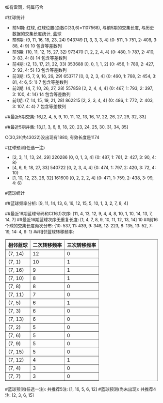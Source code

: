 <!-- 
.. title: 双色球2015029期(2015-03-15)数据分析报告
.. slug: slott-2015029-2015-03-15-report
.. date: 2015-03-16 08:00:00 UTC+08:00
.. tags: Lottery
.. link: 
.. description: 
.. type: text
-->

如有雷同，纯属巧合

<!-- TEASER_END-->

#红球统计

- 前N期: 红球, 红球位置(总数C(33,6)=1107568), 与前5期的交集长度, 与历史数据的交集长度统计, 蓝球
- 前6期: (9, 11, 16, 18, 23, 24) 943749 [1, 3, 3, 3, 4] {0: 511, 1: 751, 2: 408, 3: 88, 4: 9} 10 包含等差数列
- 前5期: (10, 11, 12, 15, 27, 32) 973470 [1, 2, 2, 4, 4] {0: 480, 1: 787, 2: 410, 3: 83, 4: 8} 14 包含等差数列
- 前4期: (2, 13, 17, 21, 22, 33) 353688 [0, 0, 1, 1, 2] {0: 456, 1: 789, 2: 427, 3: 92, 4: 5} 13 包含等差数列
- 前3期: (5, 7, 9, 16, 26, 29) 653717 [0, 0, 2, 3, 4] {0: 460, 1: 768, 2: 454, 3: 81, 4: 6, 5: 1} 7 包含等差数列
- 前2期: (4, 7, 10, 26, 27, 28) 557858 [2, 2, 4, 4, 4] {0: 467, 1: 793, 2: 397, 3: 100, 4: 14} 14 包含等差数列
- 前1期: (7, 14, 15, 19, 21, 28) 862215 [2, 2, 3, 4, 4] {0: 486, 1: 772, 2: 403, 3: 107, 4: 4} 7 包含等差数列

##最近5期交集:
16,[2, 4, 5, 9, 10, 11, 12, 13, 16, 17, 22, 26, 27, 29, 32, 33]

##最近5期并集:
13,[1, 3, 6, 8, 18, 20, 23, 24, 25, 30, 31, 34, 35]

C(30,3)(共43022)没出现有1880, 
有效长度是1174

#红球预测(任选一注)

- [2, 3, 11, 13, 24, 29] 220286 [0, 0, 1, 3, 4] {0: 487, 1: 761, 2: 427, 3: 90, 4: 8}
- [4, 6, 9, 18, 27, 33] 540722 [0, 2, 3, 4, 4] {0: 474, 1: 797, 2: 420, 3: 72, 4: 10}
- [1, 10, 12, 23, 26, 32] 161600 [0, 2, 2, 2, 4] {0: 471, 1: 759, 2: 438, 3: 99, 4: 6}

#蓝球统计

##蓝球频率分析:
[9, 11, 14, 13, 6, 16, 12, 15, 5, 10, 1, 3, 2, 7, 8, 4]

##最近16期蓝球号码和C(16,1)次序:
[11, 4, 13, 12, 9, 4, 4, 8, 10, 1, 10, 14, 13, 7, 14, 7]
##最近16期蓝球次序无重复长度:
[1, 4, 7, 8, 9, 10, 11, 12, 13, 14] 10
##前16个球的交集长度频次分布:
{10: 537, 11: 439, 9: 348, 12: 223, 8: 135, 13: 52, 7: 19, 14: 4, 6: 1}
##相邻蓝球转移频率:
<table border="1" class="table table-striped dataframe">
  <thead>
    <tr style="text-align: right;">
      <th>相邻蓝球</th>
      <th>二次转移频率</th>
      <th>三次转移频率</th>
    </tr>
  </thead>
  <tbody>
    <tr>
      <td> (7, 14)</td>
      <td> 12</td>
      <td> 0</td>
    </tr>
    <tr>
      <td>  (7, 1)</td>
      <td> 10</td>
      <td> 1</td>
    </tr>
    <tr>
      <td> (7, 16)</td>
      <td>  9</td>
      <td> 1</td>
    </tr>
    <tr>
      <td> (7, 10)</td>
      <td>  8</td>
      <td> 1</td>
    </tr>
    <tr>
      <td>  (7, 8)</td>
      <td>  8</td>
      <td> 0</td>
    </tr>
    <tr>
      <td> (7, 11)</td>
      <td>  7</td>
      <td> 0</td>
    </tr>
    <tr>
      <td>  (7, 5)</td>
      <td>  6</td>
      <td> 1</td>
    </tr>
    <tr>
      <td>  (7, 3)</td>
      <td>  6</td>
      <td> 0</td>
    </tr>
    <tr>
      <td> (7, 13)</td>
      <td>  6</td>
      <td> 0</td>
    </tr>
    <tr>
      <td>  (7, 2)</td>
      <td>  5</td>
      <td> 0</td>
    </tr>
    <tr>
      <td>  (7, 6)</td>
      <td>  5</td>
      <td> 0</td>
    </tr>
    <tr>
      <td>  (7, 9)</td>
      <td>  5</td>
      <td> 0</td>
    </tr>
    <tr>
      <td> (7, 15)</td>
      <td>  5</td>
      <td> 0</td>
    </tr>
    <tr>
      <td> (7, 12)</td>
      <td>  4</td>
      <td> 1</td>
    </tr>
    <tr>
      <td>  (7, 4)</td>
      <td>  3</td>
      <td> 0</td>
    </tr>
    <tr>
      <td>  (7, 7)</td>
      <td>  3</td>
      <td> 0</td>
    </tr>
  </tbody>
</table>
#蓝球预测(任选一注):
共推荐5注: [1, 16, 5, 6, 12]
#蓝球预测(尚未出现):
共推荐4注: [2, 3, 6, 15]

